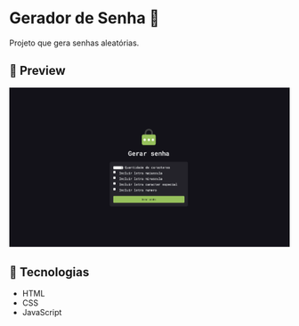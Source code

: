 # Gerador de Senha 🔐

Projeto que gera senhas aleatórias.

## 📸 Preview
![Preview](./screenshots/print-projeto.png)

## 🚀 Tecnologias
- HTML
- CSS
- JavaScript
